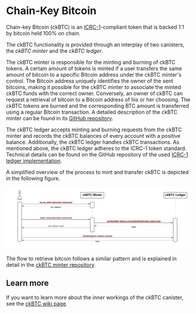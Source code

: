 # Chain-Key Bitcoin

Chain-key Bitcoin (ckBTC) is an [ICRC-1](https://github.com/dfinity/ICRC-1/blob/aa82e52aaa74cc7c5f6a141e30b708bf42ede1e3/standards/ICRC-1/README.md)-compliant token that
is backed 1:1 by bitcoin held 100% on chain.

The ckBTC functionality is provided through an interplay of two canisters,
the _ckBTC minter_ and the _ckBTC ledger_.

The ckBTC minter is responsible for the minting and burning of ckBTC tokens.
A certain amount of tokens is minted if a user transfers the same amount of bitcoin to a
specific Bitcoin address under the ckBTC minter's control. The Bitcoin address uniquely
identifies the owner of the sent bitcoins, making it possible for the ckBTC minter to
associate the minted ckBTC funds with the correct owner.
Conversely, an owner of ckBTC can request a retrieval of bitcoin to a Bitcoin address of his or
her choosing.
The ckBTC tokens are burned and the corresponding BTC amount is transferred using a regular
Bitcoin transaction.
A detailed description of the ckBTC minter can be found in its [GitHub repository](https://github.com/dfinity/ic/tree/master/rs/bitcoin/ckbtc/minter).

The ckBTC ledger accepts minting and burning requests from the ckBTC minter and records
the ckBTC balances of every account with a positive balance.
Additionally, the ckBTC ledger handles ckBTC transactions.
As mentioned above, the ckBTC ledger adheres to the ICRC-1 token standard.
Technical details can be found on the GitHub repository of the used
[ICRC-1 ledger implementation](https://github.com/dfinity/ic/tree/master/rs/rosetta-api/icrc1).

A simplified overview of the process to mint and transfer ckBTC is depicted in the following figure.

![ckBTC overview](../../../samples/_attachments/ckbtc-overview.png)

The flow to retrieve bitcoin follows a similar pattern and is explained in detail
in the [ckBTC minter repository](https://github.com/dfinity/ic/tree/master/rs/bitcoin/ckbtc/minter).

## Learn more

If you want to learn more about the inner workings of the ckBTC canister, see the
[ckBTC wiki page](https://wiki.internetcomputer.org/wiki/Chain-key_Bitcoin).
